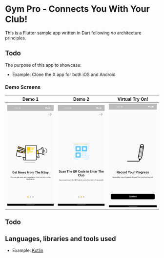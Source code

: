 # Gym Pro - Connects You With Your Club!

This is a Flutter sample app written in Dart following *no* architecture principles.

## Todo
The purpose of this app to showcase:

- Example: Clone the X app for both iOS and Android


### Demo Screens

Demo 1 | Demo 2 | Virtual Try On!
:-------------------------:|:-------------------------:|:-------------------------:|
<img src="images/onboarding_1.png" style="width:275"/> | <img src="images/onboarding_2.png" style="width:275"/> | <img src="images/onboarding_3.png" style="width:275"/> |

## Todo

## Languages, libraries and tools used
- Example: [Kotlin](https://kotlinlang.org/)
